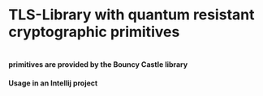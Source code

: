 <h1>TLS-Library with quantum resistant cryptographic primitives<h1/>


<h4>primitives are provided by the Bouncy Castle library<h4/>
<p font-size="12">Usage in an Intellij project<p/>
